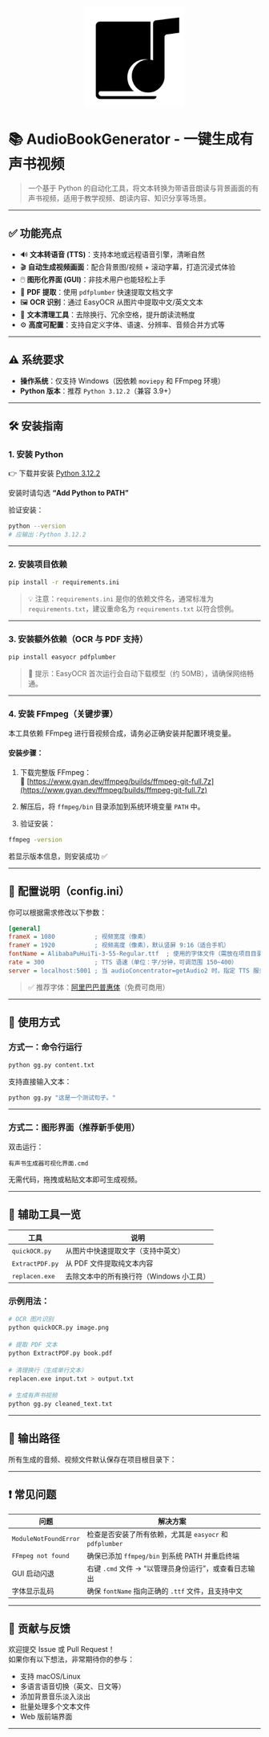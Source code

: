 
<div align="center">
  <img src="./2A2.png" alt="Demo 示例截图" width="200" />
</div>

# 📚 AudioBookGenerator - 一键生成有声书视频

> 一个基于 Python 的自动化工具，将文本转换为带语音朗读与背景画面的有声书视频，适用于教学视频、朗读内容、知识分享等场景。

---

## ✅ 功能亮点

- 🔊 **文本转语音 (TTS)**：支持本地或远程语音引擎，清晰自然
- 🎬 **自动生成视频画面**：配合背景图/视频 + 滚动字幕，打造沉浸式体验
- 🖱️ **图形化界面 (GUI)**：非技术用户也能轻松上手
- 📄 **PDF 提取**：使用 `pdfplumber` 快速提取文档文字
- 🖼️ **OCR 识别**：通过 EasyOCR 从图片中提取中文/英文文本
- 🧹 **文本清理工具**：去除换行、冗余空格，提升朗读流畅度
- ⚙️ **高度可配置**：支持自定义字体、语速、分辨率、音频合并方式等

---

## ⚠️ 系统要求

- **操作系统**：仅支持 Windows（因依赖 `moviepy` 和 FFmpeg 环境）
- **Python 版本**：推荐 `Python 3.12.2`（兼容 3.9+）
---

## 🛠️ 安装指南

### 1. 安装 Python

👉 下载并安装 [Python 3.12.2](https://www.python.org/ftp/python/3.12.2/python-3.12.2-amd64.exe)

安装时请勾选 **“Add Python to PATH”**

验证安装：
```bash
python --version
# 应输出：Python 3.12.2
```

---

### 2. 安装项目依赖

```bash
pip install -r requirements.ini
```

> 💡 注意：`requirements.ini` 是你的依赖文件名，通常标准为 `requirements.txt`，建议重命名为 `requirements.txt` 以符合惯例。

---

### 3. 安装额外依赖（OCR 与 PDF 支持）

```bash
pip install easyocr pdfplumber
```

> 📌 提示：EasyOCR 首次运行会自动下载模型（约 50MB），请确保网络畅通。

---

### 4. 安装 FFmpeg（关键步骤）

本工具依赖 FFmpeg 进行音视频合成，请务必正确安装并配置环境变量。

#### 安装步骤：

1. 下载完整版 FFmpeg：  
   🔗 [https://www.gyan.dev/ffmpeg/builds/ffmpeg-git-full.7z](https://www.gyan.dev/ffmpeg/builds/ffmpeg-git-full.7z)

2. 解压后，将 `ffmpeg/bin` 目录添加到系统环境变量 `PATH` 中。

3. 验证安装：
```bash
ffmpeg -version
```
若显示版本信息，则安装成功 ✅

---

## 🧩 配置说明（config.ini）

你可以根据需求修改以下参数：

```ini
[general]
frameX = 1080           ; 视频宽度（像素）
frameY = 1920           ; 视频高度（像素），默认竖屏 9:16（适合手机）
fontName = AlibabaPuHuiTi-3-55-Regular.ttf  ; 使用的字体文件（需放在项目目录）
rate = 300              ; TTS 语速（单位：字/分钟，可调范围 150~400）
server = localhost:5001 ; 当 audioConcentrator=getAudio2 时，指定 TTS 服务地址
```

> ✅ 推荐字体：[阿里巴巴普惠体](https://alibabafonts.taobao.com/)（免费可商用）

---

## 🚀 使用方式

### 方式一：命令行运行

```bash
python gg.py content.txt
```

支持直接输入文本：
```bash
python gg.py "这是一个测试句子。"
```

---

### 方式二：图形界面（推荐新手使用）

双击运行：
```
有声书生成器可视化界面.cmd
```

无需代码，拖拽或粘贴文本即可生成视频。

---

## 🧰 辅助工具一览

| 工具 | 说明 |
|------|------|
| `quickOCR.py` | 从图片中快速提取文字（支持中英文） |
| `ExtractPDF.py` | 从 PDF 文件提取纯文本内容 |
| `replacen.exe` | 去除文本中的所有换行符（Windows 小工具） |

### 示例用法：

```bash
# OCR 图片识别
python quickOCR.py image.png

# 提取 PDF 文本
python ExtractPDF.py book.pdf

# 清理换行（生成单行文本）
replacen.exe input.txt > output.txt

# 生成有声书视频
python gg.py cleaned_text.txt
```

---

## 📁 输出路径

所有生成的音频、视频文件默认保存在项目根目录下：


---

## ❗ 常见问题

| 问题 | 解决方案 |
|------|----------|
| `ModuleNotFoundError` | 检查是否安装了所有依赖，尤其是 `easyocr` 和 `pdfplumber` |
| `FFmpeg not found` | 确保已添加 `ffmpeg/bin` 到系统 PATH 并重启终端 |
| GUI 启动闪退 | 右键 `.cmd` 文件 → “以管理员身份运行”，或查看日志输出 |
| 字体显示乱码 | 确保 `fontName` 指向正确的 `.ttf` 文件，且支持中文 |

---

## 🤝 贡献与反馈

欢迎提交 Issue 或 Pull Request！  
如果你有以下想法，非常期待你的参与：
- 支持 macOS/Linux
- 多语言语音切换（英文、日文等）
- 添加背景音乐淡入淡出
- 批量处理多个文本文件
- Web 版前端界面

---

